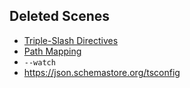 ## Deleted Scenes

- [Triple-Slash Directives](https://www.typescriptlang.org/docs/handbook/triple-slash-directives.html)
- [Path Mapping](https://www.typescriptlang.org/docs/handbook/module-resolution.html#path-mapping)
- `--watch`
- https://json.schemastore.org/tsconfig
